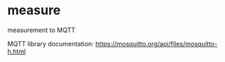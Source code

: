 # measure
measurement to MQTT

MQTT library documentation:
https://mosquitto.org/api/files/mosquitto-h.html
